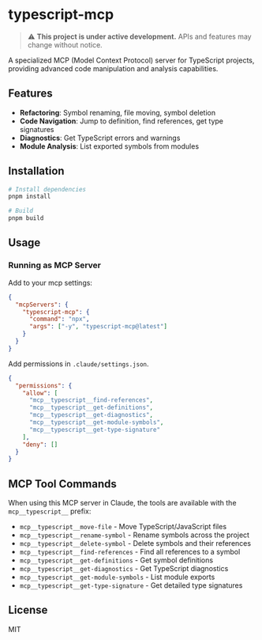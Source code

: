 # typescript-mcp

> ⚠️ **This project is under active development.** APIs and features may change without notice.

A specialized MCP (Model Context Protocol) server for TypeScript projects, providing advanced code manipulation and analysis capabilities.

## Features

- **Refactoring**: Symbol renaming, file moving, symbol deletion
- **Code Navigation**: Jump to definition, find references, get type signatures
- **Diagnostics**: Get TypeScript errors and warnings
- **Module Analysis**: List exported symbols from modules

## Installation

```bash
# Install dependencies
pnpm install

# Build
pnpm build
```

## Usage

### Running as MCP Server

Add to your mcp settings:

```json
{
  "mcpServers": {
    "typescript-mcp": {
      "command": "npx",
      "args": ["-y", "typescript-mcp@latest"]
    }
  }
}
```

Add permissions in `.claude/settings.json`.

```json
{
  "permissions": {
    "allow": [
      "mcp__typescript__find-references",
      "mcp__typescript__get-definitions",
      "mcp__typescript__get-diagnostics",
      "mcp__typescript__get-module-symbols",
      "mcp__typescript__get-type-signature"
    ],
    "deny": []
  }
}
```

## MCP Tool Commands

When using this MCP server in Claude, the tools are available with the `mcp__typescript__` prefix:

- `mcp__typescript__move-file` - Move TypeScript/JavaScript files
- `mcp__typescript__rename-symbol` - Rename symbols across the project
- `mcp__typescript__delete-symbol` - Delete symbols and their references
- `mcp__typescript__find-references` - Find all references to a symbol
- `mcp__typescript__get-definitions` - Get symbol definitions
- `mcp__typescript__get-diagnostics` - Get TypeScript diagnostics
- `mcp__typescript__get-module-symbols` - List module exports
- `mcp__typescript__get-type-signature` - Get detailed type signatures

## License

MIT
